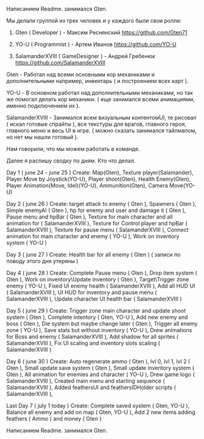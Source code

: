 Написанием Readme. занимался Gten.

Мы делали группой из трех человек и у каждого были свои ролли:
1. Gten ( Developer ) - Максим Реснянский 
https://github.com/Gten71

2. YO-U ( Programmist ) - Артем Иванов 
https://github.com/YO-U

3. SalamanderXVIII ( GameDesigner ) - Андрей Гребенюк 
https://github.com/SalamanderXVIII

Gten - Работал над всеми основными кор механиками и дополнительными например, инвентарь ( и построением всех карт ).

YO-U - В основном работал над дополнительными механиками, но так же помогал делать кор механики. ( еще занимался всеми анимациями, именно подключением их ).

SalamanderXVIII - Занимался всем визуальным контентомUI, те рисовал ( искал готовые спрайты ), все текстуры для врагов, главного героя, главного меню и весь UI в игре. ( можно сказать занимался тайлмапом, но нет мы нашли готовый ).

Нам говорили, что мы можем работать в команде.

Далее я распишу сводку по дням. Кто что делал.

Day 1 ( june 24 - june 25 )
Create: Map(Gten), Texture player(Salamander), Player Move by Joystick(YO-U), Player shoot(Gten), Health Enemy(Gten), Player Animation(Move, Idel)(YO-U), Ammunition(Gten), Camera Move(YO-U)

Day 2 ( june 26 )
Create: target attack to enemy ( Gten ), Spawners ( Gten ), Simple enemyAI ( Gten ), hp for enemy and user and damage it ( Gten ), Pause menu and hpBar ( Gten ), Texture for main character and all animation for ( SalamanderXVIII ), Texture for Control player and hpBar ( SalamanderXVIII ), Texture for pause menu ( SalamanderXVIII ), Connect animation for main character and enemy ( YO-U ), Work on inventory system ( YO-U )

Day 3 ( june 27 )
Create: Health bar for all enemy ( Gten ) ( записи по поводу этого дня утеряны  )

Day 4 ( june 28 )
Create: Complete Pause menu ( Gten ), Drop item system ( Gten ), Work on inventory\Update inventory ( Gten ), Target\Trigger zone enemy ( YO-U ), Fixed UI enemy health ( SalamanderXVIII ), Add all HUD UI ( SalamanderXVIII ), UI HUD for inventory and pause menu ( SalamanderXVIII ), Update character UI health bar ( SalamanderXVIII )

Day 5 ( june 29 )
Create: Trigger zone main character and update shoot system ( Gten ), Complete intentory ( Gten, YO-U ), Add new enemy and boss ( Gten ), Die system but maybe change later ( Gten ), Trigger all enemy zone ( YO-U ), Save stats but without inventory ( YO-U ), Drew animations for Boss and enemy ( SalamanderXVIII ), Add shadow for all sprites ( SalamanderXVIII ), Fix UI scaling and inventory slots scaling ( SalamanderXVIII )

Day 6 ( june 30 )
Create: Auto regenerate ammo ( Gten ), lvl 0, lvl 1, lvl 2 ( Gten ), Small update save system ( Gten ), Small update inventory system ( Gten ), All animation for enemies and character ( YO-U ), Drew game logo ( SalamanderXVIII ), Created main menu and starting sequence ( SalamanderXVIII ), Added feathersUI and feathersIDHolder scripts ( SalamanderXVIII ),

Last Day 7 ( july 1 today )
Create: Complete saved system ( Gten, YO-U ), Balance all enemy and add on map ( Gten, YO-U ), Add 2 new items adding feathers ( Ammo )  and money ( Gten ) 


Написанием Readme. занимался Gten.

